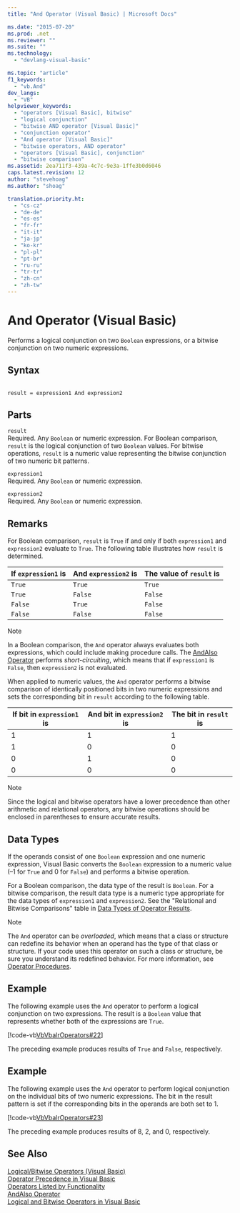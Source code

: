 ```yaml
---
title: "And Operator (Visual Basic) | Microsoft Docs"

ms.date: "2015-07-20"
ms.prod: .net
ms.reviewer: ""
ms.suite: ""
ms.technology: 
  - "devlang-visual-basic"

ms.topic: "article"
f1_keywords: 
  - "vb.And"
dev_langs: 
  - "VB"
helpviewer_keywords: 
  - "operators [Visual Basic], bitwise"
  - "logical conjunction"
  - "bitwise AND operator [Visual Basic]"
  - "conjunction operator"
  - "And operator [Visual Basic]"
  - "bitwise operators, AND operator"
  - "operators [Visual Basic], conjunction"
  - "bitwise comparison"
ms.assetid: 2ea711f3-439a-4c7c-9e3a-1ffe3b0d6046
caps.latest.revision: 12
author: "stevehoag"
ms.author: "shoag"

translation.priority.ht: 
  - "cs-cz"
  - "de-de"
  - "es-es"
  - "fr-fr"
  - "it-it"
  - "ja-jp"
  - "ko-kr"
  - "pl-pl"
  - "pt-br"
  - "ru-ru"
  - "tr-tr"
  - "zh-cn"
  - "zh-tw"
---
```

# And Operator (Visual Basic)
Performs a logical conjunction on two `Boolean` expressions, or a bitwise conjunction on two numeric expressions.  
  
## Syntax  
  
```  
  
result = expression1 And expression2  
```  
  
## Parts  
 `result`  
 Required. Any `Boolean` or numeric expression. For Boolean comparison, `result` is the logical conjunction of two `Boolean` values. For bitwise operations, `result` is a numeric value representing the bitwise conjunction of two numeric bit patterns.  
  
 `expression1`  
 Required. Any `Boolean` or numeric expression.  
  
 `expression2`  
 Required. Any `Boolean` or numeric expression.  
  
## Remarks  
 For Boolean comparison, `result` is `True` if and only if both `expression1` and `expression2` evaluate to `True`. The following table illustrates how `result` is determined.  
  
|If `expression1` is|And `expression2` is|The value of `result` is|  
|-------------------------|--------------------------|------------------------------|  
|`True`|`True`|`True`|  
|`True`|`False`|`False`|  
|`False`|`True`|`False`|  
|`False`|`False`|`False`|  
  
> [!NOTE]
>  In a Boolean comparison, the `And` operator always evaluates both expressions, which could include making procedure calls. The [AndAlso Operator](../../../visual-basic/language-reference/operators/andalso-operator.md) performs *short-circuiting*, which means that if `expression1` is `False`, then `expression2` is not evaluated.  
  
 When applied to numeric values, the `And` operator performs a bitwise comparison of identically positioned bits in two numeric expressions and sets the corresponding bit in `result` according to the following table.  
  
|If bit in `expression1` is|And bit in `expression2` is|The bit in `result` is|  
|--------------------------------|---------------------------------|----------------------------|  
|1|1|1|  
|1|0|0|  
|0|1|0|  
|0|0|0|  
  
> [!NOTE]
>  Since the logical and bitwise operators have a lower precedence than other arithmetic and relational operators, any bitwise operations should be enclosed in parentheses to ensure accurate results.  
  
## Data Types  
 If the operands consist of one `Boolean` expression and one numeric expression, Visual Basic converts the `Boolean` expression to a numeric value (–1 for `True` and 0 for `False`) and performs a bitwise operation.  
  
 For a Boolean comparison, the data type of the result is `Boolean`. For a bitwise comparison, the result data type is a numeric type appropriate for the data types of `expression1` and `expression2`. See the "Relational and Bitwise Comparisons" table in [Data Types of Operator Results](../../../visual-basic/language-reference/operators/data-types-of-operator-results.md).  
  
> [!NOTE]
>  The `And` operator can be *overloaded*, which means that a class or structure can redefine its behavior when an operand has the type of that class or structure. If your code uses this operator on such a class or structure, be sure you understand its redefined behavior. For more information, see [Operator Procedures](../../../visual-basic/programming-guide/language-features/procedures/operator-procedures.md).  
  
## Example  
 The following example uses the `And` operator to perform a logical conjunction on two expressions. The result is a `Boolean` value that represents whether both of the expressions are `True`.  
  
 [!code-vb[VbVbalrOperators#22](../../../visual-basic/language-reference/operators/codesnippet/VisualBasic/and-operator_1.vb)]  
  
 The preceding example produces results of `True` and `False`, respectively.  
  
## Example  
 The following example uses the `And` operator to perform logical conjunction on the individual bits of two numeric expressions. The bit in the result pattern is set if the corresponding bits in the operands are both set to 1.  
  
 [!code-vb[VbVbalrOperators#23](../../../visual-basic/language-reference/operators/codesnippet/VisualBasic/and-operator_2.vb)]  
  
 The preceding example produces results of 8, 2, and 0, respectively.  
  
## See Also  
 [Logical/Bitwise Operators (Visual Basic)](../../../visual-basic/language-reference/operators/logical-bitwise-operators.md)   
 [Operator Precedence in Visual Basic](../../../visual-basic/language-reference/operators/operator-precedence.md)   
 [Operators Listed by Functionality](../../../visual-basic/language-reference/operators/operators-listed-by-functionality.md)   
 [AndAlso Operator](../../../visual-basic/language-reference/operators/andalso-operator.md)   
 [Logical and Bitwise Operators in Visual Basic](../../../visual-basic/programming-guide/language-features/operators-and-expressions/logical-and-bitwise-operators.md)
